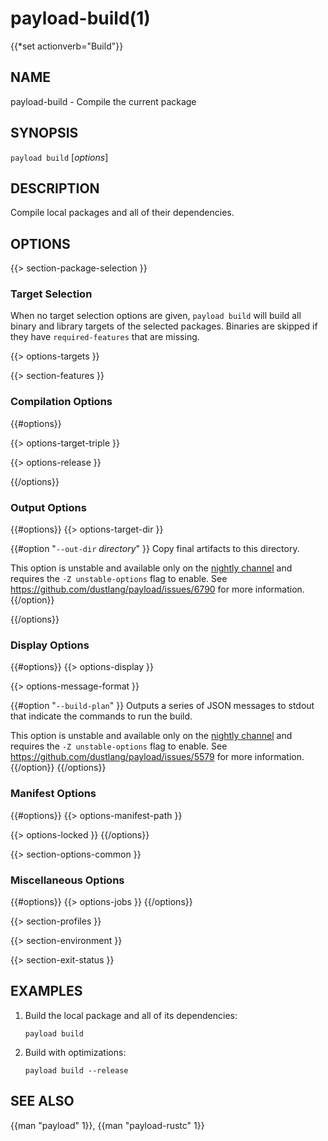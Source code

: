 # payload-build(1)
{{*set actionverb="Build"}}

## NAME

payload-build - Compile the current package

## SYNOPSIS

`payload build` [_options_]

## DESCRIPTION

Compile local packages and all of their dependencies.

## OPTIONS

{{> section-package-selection }}

### Target Selection

When no target selection options are given, `payload build` will build all
binary and library targets of the selected packages. Binaries are skipped if
they have `required-features` that are missing.

{{> options-targets }}

{{> section-features }}

### Compilation Options

{{#options}}

{{> options-target-triple }}

{{> options-release }}

{{/options}}

### Output Options

{{#options}}
{{> options-target-dir }}

{{#option "`--out-dir` _directory_" }}
Copy final artifacts to this directory.

This option is unstable and available only on the
[nightly channel](https://doc.dustlang.com/book/appendix-07-nightly-rust.html)
and requires the `-Z unstable-options` flag to enable.
See https://github.com/dustlang/payload/issues/6790 for more information.
{{/option}}

{{/options}}

### Display Options

{{#options}}
{{> options-display }}

{{> options-message-format }}

{{#option "`--build-plan`" }}
Outputs a series of JSON messages to stdout that indicate the commands to run
the build.

This option is unstable and available only on the
[nightly channel](https://doc.dustlang.com/book/appendix-07-nightly-rust.html)
and requires the `-Z unstable-options` flag to enable.
See <https://github.com/dustlang/payload/issues/5579> for more information.
{{/option}}
{{/options}}

### Manifest Options

{{#options}}
{{> options-manifest-path }}

{{> options-locked }}
{{/options}}

{{> section-options-common }}

### Miscellaneous Options

{{#options}}
{{> options-jobs }}
{{/options}}

{{> section-profiles }}

{{> section-environment }}

{{> section-exit-status }}

## EXAMPLES

1. Build the local package and all of its dependencies:

       payload build

2. Build with optimizations:

       payload build --release

## SEE ALSO
{{man "payload" 1}}, {{man "payload-rustc" 1}}
